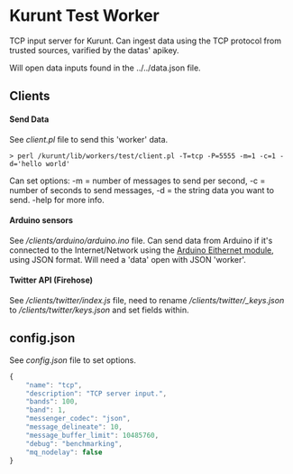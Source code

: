 # Kurunt Test Worker

TCP input server for Kurunt. Can ingest data using the TCP protocol from trusted sources, varified by the datas' apikey.

Will open data inputs found in the ../../data.json file.

## Clients

#### Send Data

See _client.pl_ file to send this 'worker' data.

```
> perl /kurunt/lib/workers/test/client.pl -T=tcp -P=5555 -m=1 -c=1 -d='hello world'
```
Can set options: -m = number of messages to send per second, -c = number of seconds to send messages, -d = the string data you want to send. -help for more info.

#### Arduino sensors

See _/clients/arduino/arduino.ino_ file. Can send data from Arduino if it's connected to the Internet/Network using the [Arduino Eithernet module](http://arduino.cc/en/reference/ethernet), using JSON format. Will need a 'data' open with JSON 'worker'.

#### Twitter API (Firehose)

See _/clients/twitter/index.js_ file, need to rename _/clients/twitter/\_keys.json_ to _/clients/twitter/keys.json_ and set fields within.

## config.json

See _config.json_ file to set options.

```js
{
	"name": "tcp",
	"description": "TCP server input.",
	"bands": 100,
	"band": 1,
	"messenger_codec": "json",
	"message_delineate": 10,
	"message_buffer_limit": 10485760,
	"debug": "benchmarking",
	"mq_nodelay": false
}

```

